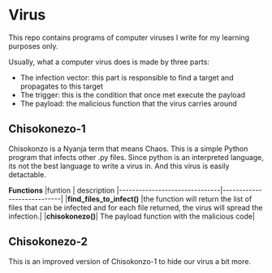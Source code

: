 #  Virus

This repo contains programs of computer viruses I write for my learning purposes only.

Usually, what a computer virus does is made by three parts:

* The infection vector: this part is responsible to find a target and propagates to this target
* The trigger: this is the condition that once met execute the payload
* The payload: the malicious function that the virus carries around


## Chisokonezo-1

Chisokonzo is a Nyanja term that means Chaos. This is a simple Python program that infects other .py files.
Since python is an interpreted language, its not the best language to write a virus in. And this virus is easily detactable.

**Functions**
|funtion			| description
|-------------------------------|----------------------------|
|**find_files_to_infect()** |the function will return the list of files that can be infected and for each file returned, the virus will spread the infection.|
|**chisokonezo()**| The payload function with the malicious code|

## Chisokonezo-2

This is an improved version of Chisokonzo-1 to hide our virus a bit more.
